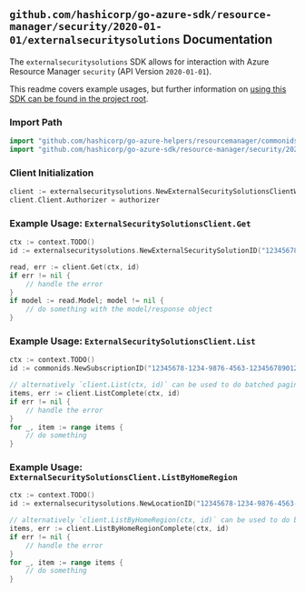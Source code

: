 
## `github.com/hashicorp/go-azure-sdk/resource-manager/security/2020-01-01/externalsecuritysolutions` Documentation

The `externalsecuritysolutions` SDK allows for interaction with Azure Resource Manager `security` (API Version `2020-01-01`).

This readme covers example usages, but further information on [using this SDK can be found in the project root](https://github.com/hashicorp/go-azure-sdk/tree/main/docs).

### Import Path

```go
import "github.com/hashicorp/go-azure-helpers/resourcemanager/commonids"
import "github.com/hashicorp/go-azure-sdk/resource-manager/security/2020-01-01/externalsecuritysolutions"
```


### Client Initialization

```go
client := externalsecuritysolutions.NewExternalSecuritySolutionsClientWithBaseURI("https://management.azure.com")
client.Client.Authorizer = authorizer
```


### Example Usage: `ExternalSecuritySolutionsClient.Get`

```go
ctx := context.TODO()
id := externalsecuritysolutions.NewExternalSecuritySolutionID("12345678-1234-9876-4563-123456789012", "example-resource-group", "ascLocation", "externalSecuritySolutionsName")

read, err := client.Get(ctx, id)
if err != nil {
	// handle the error
}
if model := read.Model; model != nil {
	// do something with the model/response object
}
```


### Example Usage: `ExternalSecuritySolutionsClient.List`

```go
ctx := context.TODO()
id := commonids.NewSubscriptionID("12345678-1234-9876-4563-123456789012")

// alternatively `client.List(ctx, id)` can be used to do batched pagination
items, err := client.ListComplete(ctx, id)
if err != nil {
	// handle the error
}
for _, item := range items {
	// do something
}
```


### Example Usage: `ExternalSecuritySolutionsClient.ListByHomeRegion`

```go
ctx := context.TODO()
id := externalsecuritysolutions.NewLocationID("12345678-1234-9876-4563-123456789012", "ascLocation")

// alternatively `client.ListByHomeRegion(ctx, id)` can be used to do batched pagination
items, err := client.ListByHomeRegionComplete(ctx, id)
if err != nil {
	// handle the error
}
for _, item := range items {
	// do something
}
```
